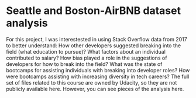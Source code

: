 # Seattle and Boston-AirBNB dataset analysis
For this project, I was interestested in using Stack Overflow data from 2017 to better understand:  How other developers suggested breaking into the field (what education to pursue)? What factors about an individual contributed to salary? How bias played a role in the suggestions of developers for how to break into the field? What was the state of bootcamps for assisting individuals with breaking into developer roles? How were bootcamps assisting with increasing diversity in tech careers? The full set of files related to this course are owned by Udacity, so they are not publicly available here. However, you can see pieces of the analysis here. 
